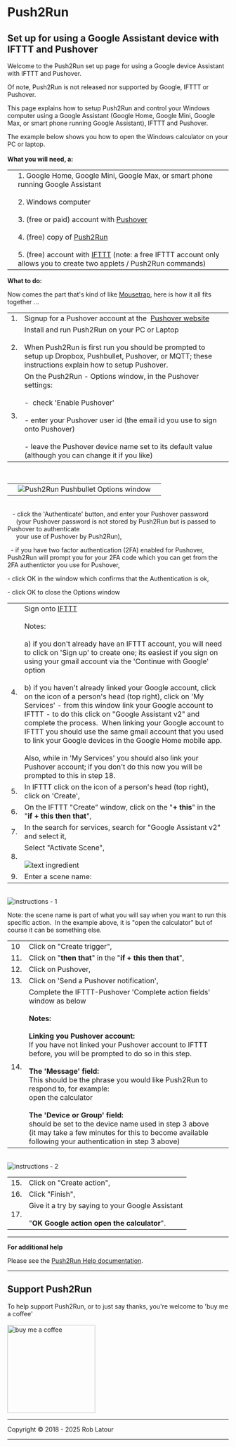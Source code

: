 # Push2Run 
## Set up for using a Google Assistant device with IFTTT and Pushover

Welcome to the Push2Run set up page for using a Google device Assistant with IFTTT and Pushover.  
  
Of note, Push2Run is not released nor supported by Google, IFTTT or Pushover.  
  
This page explains how to setup Push2Run and control your Windows computer using a Google Assistant (Google Home, Google Mini, Google Max, or smart phone running Google Assistant), IFTTT and Pushover.  
  
The example below shows you how to open the Windows calculator on your PC or laptop.  
   
**What you will need, a:**   

|     |     |
| --- | --- |
|     | 1\. Google Home, Google Mini, Google Max, or smart phone running Google Assistant  <br>  <br>2\. Windows computer  <br>  <br>3\. (free or paid) account with [Pushover](https://pushover.net/)  <br>  <br>4\. (free) copy of [Push2Run](https://github.com/roblatour/Push2Run)  <br>  <br>5\. (free) account with [IFTTT](https://ifttt.com) (note: a free IFTTT account only allows you to create two applets / Push2Run commands) |

**What to do:**  

Now comes the part that's kind of like [Mousetrap](https://en.wikipedia.org/wiki/Mouse_Trap_(game)), here is how it all fits together ...  
  

|     |     |
| --- | --- |
| 1.  | Signup for a Pushover account at the  [Pushover website](https://pushover.net/) |
| 2.  | Install and run Push2Run on your PC or Laptop  <br>   <br>When Push2Run is first run you should be prompted to setup up Dropbox, Pushbullet, Pushover, or MQTT; these instructions explain how to setup Pushover. |
| 3.  | On the Push2Run - Options window, in the Pushover settings:  <br>  <br>\-  check 'Enable Pushover'  <br>  <br>\- enter your Pushover user id (the email id you use to sign onto Pushover)  <br>  <br>\- leave the Pushover device name set to its default value (although you can change it if you like) |

   

|     |     |     |
| --- | --- | --- |
|     | ![Push2Run Pushbullet Options window](../images/optionspo.jpg) |     |

   
   - click the 'Authenticate' button, and enter your Pushover password  
     (your Pushover password is not stored by Push2Run but is passed to Pushover to authenticate  
     your use of Pushover by Push2Run),  
  
  - if you have two factor authentication (2FA) enabled for Pushover, Push2Run will prompt you for your 2FA code which you can get from the 2FA authentictor you use for Pushover,  
  
\- click OK in the window which confirms that the Authentication is ok,  
  
\- click OK to close the Options window  
  

|     |     |
| --- | --- |
| 4.  | Sign onto [IFTTT](https://ifttt.com)  <br>   <br>Notes:  <br>  <br>a) if you don't already have an IFTTT account, you will need to click on 'Sign up' to create one; its easiest if you sign on using your gmail account via the 'Continue with Google' option  <br>  <br>b) if you haven't already linked your Google account, click on the icon of a person's head (top right), click on 'My Services' - from this window link your Google account to IFTTT - to do this click on "Google Assistant v2" and complete the process.  When linking your Google account to IFTTT you should use the same gmail account that you used to link your Google devices in the Google Home mobile app.  <br>  <br>Also, while in 'My Services' you should also link your Pushover account; if you don't do this now you will be prompted to this in step 18. |
| 5.  | In IFTTT click on the icon of a person's head (top right), click on 'Create', |
| 6.  | On the IFTTT "Create" window, click on the "**\+ this**" in the "**if + this then that**", |
| 7.  | In the search for services, search for "Google Assistant v2" and select it, |
| 8.  | Select "Activate Scene",  <br>  <br>![text ingredient](../images/GoogleAssistantSelectATrigger.jpg) |
| 9.  | Enter a scene name: |

    
![instructions - 1](../images/GoogleAssistantSceneName.jpg)

Note: the scene name is part of what you will say when you want to run this specific action.  In the example above, it is "open the calculator" but of course it can be something else.   

|     |     |
| --- | --- |
| 10  | Click on "Create trigger", |
| 11. | Click on "**then that**" in the "**if + this then that**", |
| 12. | Click on Pushover, |
| 13. | Click on 'Send a Pushover notification', |
| 14. | Complete the IFTTT-Pushover 'Complete action fields' window as below  <br>  <br>**Notes:**  <br>  <br>**Linking you Pushover account:**  <br>If you have not linked your Pushover account to IFTTT before, you will be prompted to do so in this step.  <br>  <br>**The 'Message' field:**  <br>This should be the phrase you would like Push2Run to respond to, for example:  <br>open the calculator  <br>  <br>**The 'Device or Group' field:**  <br>should be set to the device name used in step 3 above  <br>(it may take a few minutes for this to become available following your authentication in step 3 above) |

   
![instructions - 2](../images/PushoverNotification.jpg)  

|     |     |
| --- | --- |
| 15. | Click on "Create action", |
| 16. | Click "Finish", |
| 17. | Give it a try by saying to your Google Assistant  <br>   <br>"**OK Google action open the calculator**". |

* * *
  
**For additional help**  
  
Please see the [Push2Run Help documentation](help_v4.9.0.0.md).

* * *
 ## Support Push2Run

 To help support Push2Run, or to just say thanks, you're welcome to 'buy me a coffee'<br><br>
[<img alt="buy me  a coffee" width="200px" src="https://cdn.buymeacoffee.com/buttons/v2/default-blue.png" />](https://www.buymeacoffee.com/roblatour)
* * *
Copyright © 2018 - 2025 Rob Latour
* * *